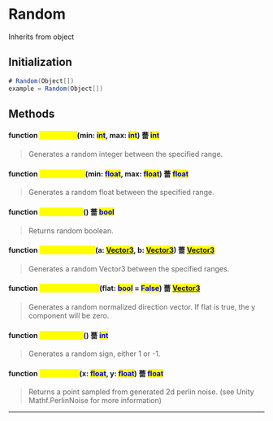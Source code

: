 # Random
Inherits from object
## Initialization
```csharp
# Random(Object[])
example = Random(Object[])
```
## Methods
#### function <mark style="color:yellow;">RandomInt</mark>(min: <mark style="color:blue;">int</mark>, max: <mark style="color:blue;">int</mark>) 薔 <mark style="color:blue;">int</mark>
> Generates a random integer between the specified range.

#### function <mark style="color:yellow;">RandomFloat</mark>(min: <mark style="color:blue;">float</mark>, max: <mark style="color:blue;">float</mark>) 薔 <mark style="color:blue;">float</mark>
> Generates a random float between the specified range.

#### function <mark style="color:yellow;">RandomBool</mark>() 薔 <mark style="color:blue;">bool</mark>
> Returns random boolean.

#### function <mark style="color:yellow;">RandomVector3</mark>(a: <mark style="color:blue;">[Vector3](../objects/Vector3.md)</mark>, b: <mark style="color:blue;">[Vector3](../objects/Vector3.md)</mark>) 薔 <mark style="color:blue;">[Vector3](../objects/Vector3.md)</mark>
> Generates a random Vector3 between the specified ranges.

#### function <mark style="color:yellow;">RandomDirection</mark>(flat: <mark style="color:blue;">bool</mark> = <mark style="color:blue;">False</mark>) 薔 <mark style="color:blue;">[Vector3](../objects/Vector3.md)</mark>
> Generates a random normalized direction vector. If flat is true, the y component will be zero.

#### function <mark style="color:yellow;">RandomSign</mark>() 薔 <mark style="color:blue;">int</mark>
> Generates a random sign, either 1 or -1.

#### function <mark style="color:yellow;">PerlinNoise</mark>(x: <mark style="color:blue;">float</mark>, y: <mark style="color:blue;">float</mark>) 薔 <mark style="color:blue;">float</mark>
> Returns a point sampled from generated 2d perlin noise. (see Unity Mathf.PerlinNoise for more information)


---

